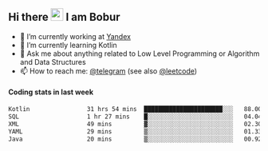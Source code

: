 ## Hi there <img src="https://media.giphy.com/media/hvRJCLFzcasrR4ia7z/giphy.gif" width="25px" height="25px"> I am Bobur

- 💼 I’m currently working at [Yandex](https://yandex.ru/)
- 🌱 I’m currently learning Kotlin
- 💬 Ask me about anything related to Low Level Programming or Algorithm and Data Structures
- 📫 How to reach me: [@telegram](https://t.me/octoant) (see also [@leetcode](https://leetcode.com/octoant/))    

#### Coding stats in last week

<!--START_SECTION:waka-->

```txt
Kotlin                31 hrs 54 mins  ██████████████████████░░░   88.00 %
SQL                   1 hr 27 mins    █░░░░░░░░░░░░░░░░░░░░░░░░   04.04 %
XML                   49 mins         ▓░░░░░░░░░░░░░░░░░░░░░░░░   02.30 %
YAML                  29 mins         ▒░░░░░░░░░░░░░░░░░░░░░░░░   01.33 %
Java                  20 mins         ▒░░░░░░░░░░░░░░░░░░░░░░░░   00.92 %
```

<!--END_SECTION:waka-->
